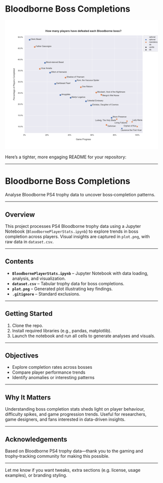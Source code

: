 # Bloodborne Boss Completions

![bloodborne](https://github.com/dietofworms/bloodborne/blob/master/plot.png)

Here’s a tighter, more engaging README for your repository:

---

# Bloodborne Boss Completions

Analyse Bloodborne PS4 trophy data to uncover boss‑completion patterns.

---

## Overview

This project processes PS4 Bloodborne trophy data using a Jupyter Notebook (`BloodbornePlayerStats.ipynb`) to explore trends in boss completion across players. Visual insights are captured in `plot.png`, with raw data in `dataset.csv`.

---

## Contents

* **`BloodbornePlayerStats.ipynb`** – Jupyter Notebook with data loading, analysis, and visualization.
* **`dataset.csv`** – Tabular trophy data for boss completions.
* **`plot.png`** – Generated plot illustrating key findings.
* **`.gitignore`** – Standard exclusions.

---

## Getting Started

1. Clone the repo.
2. Install required libraries (e.g., pandas, matplotlib).
3. Launch the notebook and run all cells to generate analyses and visuals.

---

## Objectives

* Explore completion rates across bosses
* Compare player performance trends
* Identify anomalies or interesting patterns

---

## Why It Matters

Understanding boss completion stats sheds light on player behaviour, difficulty spikes, and game progression trends. Useful for researchers, game designers, and fans interested in data-driven insights.

---

## Acknowledgements

Based on Bloodborne PS4 trophy data—thank you to the gaming and trophy‑tracking community for making this possible.

---

Let me know if you want tweaks, extra sections (e.g. license, usage examples), or branding styling.
